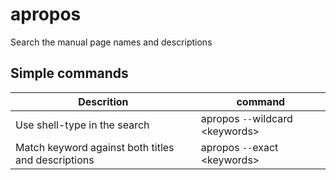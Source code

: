
# apropos

Search the manual page names and descriptions

## Simple commands

Descrition | command
------------|-----
Use shell-type in the search | apropos `--`wildcard <keywords\>
Match keyword against both titles and descriptions | apropos `--`exact <keywords\>


